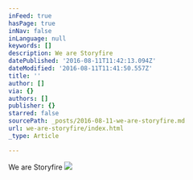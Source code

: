 ```yaml
---
inFeed: true
hasPage: true
inNav: false
inLanguage: null
keywords: []
description: We are Storyfire
datePublished: '2016-08-11T11:42:13.094Z'
dateModified: '2016-08-11T11:41:50.557Z'
title: ''
author: []
via: {}
authors: []
publisher: {}
starred: false
sourcePath: _posts/2016-08-11-we-are-storyfire.md
url: we-are-storyfire/index.html
_type: Article

---
```

We are Storyfire
![](https://the-grid-user-content.s3-us-west-2.amazonaws.com/7ee86852-ac69-4b41-a91f-d74bc3f5426c.jpg)